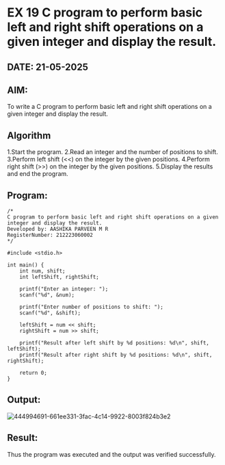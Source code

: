 # EX 19 C program to perform basic left and right shift operations on a given integer and display the result.
## DATE: 21-05-2025
## AIM:
To write a C program to perform basic left and right shift operations on a given integer and display the result.

## Algorithm
1.Start the program. 
2.Read an integer and the number of positions to shift.
3.Perform left shift (<<) on the integer by the given positions. 
4.Perform right shift (>>) on the integer by the given positions.
5.Display the results and end the program.    

## Program:
```
/*
C program to perform basic left and right shift operations on a given integer and display the result.
Developed by: AASHIKA PARVEEN M R
RegisterNumber: 212223060002
*/

#include <stdio.h>

int main() {
    int num, shift;
    int leftShift, rightShift;

    printf("Enter an integer: ");
    scanf("%d", &num);

    printf("Enter number of positions to shift: ");
    scanf("%d", &shift);

    leftShift = num << shift;
    rightShift = num >> shift;

    printf("Result after left shift by %d positions: %d\n", shift, leftShift);
    printf("Result after right shift by %d positions: %d\n", shift, rightShift);

    return 0;
}
```

## Output:
![444994691-661ee331-3fac-4c14-9922-8003f824b3e2](https://github.com/user-attachments/assets/2f5d786e-1969-4bc6-9f1c-ce99b28377c3)



## Result:
Thus the program was executed and the output was verified successfully.
